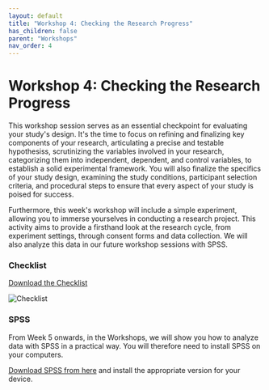 ```yaml
---
layout: default
title: "Workshop 4: Checking the Research Progress"
has_children: false
parent: "Workshops"
nav_order: 4
---
```


# Workshop 4: Checking the Research Progress

This workshop session serves as an essential checkpoint for evaluating your study's design. It's the time to focus on refining and finalizing key components of your research, articulating a precise and testable hypothesiss, scrutinizing the variables involved in your research, categorizing them into independent, dependent, and control variables, to establish a solid experimental framework. You will also finalize the specifics of your study design, examining the study conditions, participant selection criteria, and procedural steps to ensure that every aspect of your study is poised for success.

Furthermore, this week's workshop will include a simple experiment, allowing you to immerse yourselves in conducting a research project. This activity aims to provide a firsthand look at the research cycle, from experiment settings, through consent forms and data collection. We will also analyze this data in our future workshop sessions with SPSS.

### Checklist

[Download the Checklist]({{site.baseurl}}/assets/workshops/da-checklist-week4.pdf)

![Checklist]({{site.baseurl}}/assets/workshops/da-checklist-week4.png)

### SPSS

From Week 5 onwards, in the Workshops, we will show you how to analyze data with SPSS in a
practical way. You will therefore need to install SPSS on your computers.

[Download SPSS from here](https://www.tudelft.nl/studenten/ict/software) and install the appropriate version for your device.
